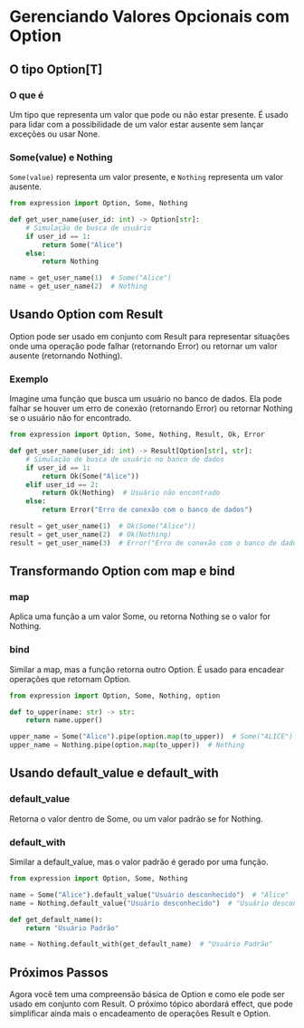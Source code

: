 # Gerenciando Valores Opcionais com Option

## O tipo Option[T]

### O que é
Um tipo que representa um valor que pode ou não estar presente. É usado para lidar com a possibilidade de um valor estar ausente sem lançar exceções ou usar None.

### Some(value) e Nothing
`Some(value)` representa um valor presente, e `Nothing` representa um valor ausente.

```python
from expression import Option, Some, Nothing

def get_user_name(user_id: int) -> Option[str]:
    # Simulação de busca de usuário
    if user_id == 1:
        return Some("Alice")
    else:
        return Nothing

name = get_user_name(1)  # Some("Alice")
name = get_user_name(2)  # Nothing
```

## Usando Option com Result

Option pode ser usado em conjunto com Result para representar situações onde uma operação pode falhar (retornando Error) ou retornar um valor ausente (retornando Nothing).

### Exemplo
Imagine uma função que busca um usuário no banco de dados. Ela pode falhar se houver um erro de conexão (retornando Error) ou retornar Nothing se o usuário não for encontrado.

```python
from expression import Option, Some, Nothing, Result, Ok, Error

def get_user_name(user_id: int) -> Result[Option[str], str]:
    # Simulação de busca de usuário no banco de dados
    if user_id == 1:
        return Ok(Some("Alice"))
    elif user_id == 2:
        return Ok(Nothing)  # Usuário não encontrado
    else:
        return Error("Erro de conexão com o banco de dados")

result = get_user_name(1)  # Ok(Some("Alice"))
result = get_user_name(2)  # Ok(Nothing)
result = get_user_name(3)  # Error("Erro de conexão com o banco de dados")
```

## Transformando Option com map e bind

### map
Aplica uma função a um valor Some, ou retorna Nothing se o valor for Nothing.

### bind
Similar a map, mas a função retorna outro Option. É usado para encadear operações que retornam Option.

```python
from expression import Option, Some, Nothing, option

def to_upper(name: str) -> str:
    return name.upper()

upper_name = Some("Alice").pipe(option.map(to_upper))  # Some("ALICE")
upper_name = Nothing.pipe(option.map(to_upper))  # Nothing
```

## Usando default_value e default_with

### default_value
Retorna o valor dentro de Some, ou um valor padrão se for Nothing.

### default_with
Similar a default_value, mas o valor padrão é gerado por uma função.

```python
from expression import Option, Some, Nothing

name = Some("Alice").default_value("Usuário desconhecido")  # "Alice"
name = Nothing.default_value("Usuário desconhecido")  # "Usuário desconhecido"

def get_default_name():
    return "Usuário Padrão"

name = Nothing.default_with(get_default_name)  # "Usuário Padrão"
```

## Próximos Passos

Agora você tem uma compreensão básica de Option e como ele pode ser usado em conjunto com Result. O próximo tópico abordará effect, que pode simplificar ainda mais o encadeamento de operações Result e Option.